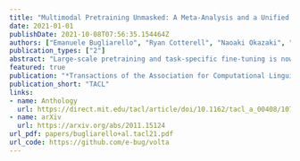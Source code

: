 ```yaml
---
title: "Multimodal Pretraining Unmasked: A Meta-Analysis and a Unified Framework of Vision-and-Language BERTs"
date: 2021-01-01
publishDate: 2021-10-08T07:56:35.154464Z
authors: ["Emanuele Bugliarello", "Ryan Cotterell", "Naoaki Okazaki", "Desmond Elliott"]
publication_types: ["2"]
abstract: "Large-scale pretraining and task-specific fine-tuning is now the standard methodology for many tasks in computer vision and natural language processing. Recently, a multitude of methods have been proposed for pretraining vision and language BERTs to tackle challenges at the intersection of these two key areas of AI. These models can be categorized into either single-stream or dual-stream encoders. We study the differences between these two categories, and show how they can be unified under a single theoretical framework. We then conduct controlled experiments to discern the empirical differences between five vision and language BERTs. Our experiments show that training data and hyperparameters are responsible for most of the differences between the reported results, but they also reveal that the embedding layer plays a crucial role in these massive models."
featured: true
publication: "*Transactions of the Association for Computational Linguistics*"
publication_short: "TACL"
links:
- name: Anthology
  url: https://direct.mit.edu/tacl/article/doi/10.1162/tacl_a_00408/107279/Multimodal-Pretraining-Unmasked-A-Meta-Analysis
- name: arXiv
  url: https://arxiv.org/abs/2011.15124
url_pdf: papers/bugliarello+al.tacl21.pdf
url_code: https://github.com/e-bug/volta
---
```


